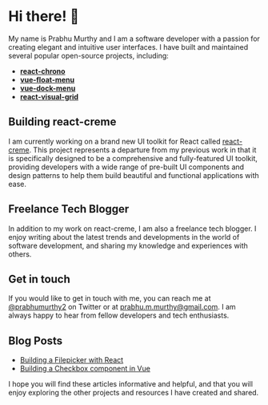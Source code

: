# Hi there! 👋

My name is Prabhu Murthy and I am a software developer with a passion for creating elegant and intuitive user interfaces. I have built and maintained several popular open-source projects, including:

- **[react-chrono](https://github.com/prabhuignoto/react-chrono)**
- **[vue-float-menu](https://github.com/prabhuignoto/vue-float-menu)**
- **[vue-dock-menu](https://github.com/prabhuignoto/vue-dock-menu)**
- **[react-visual-grid](https://github.com/prabhuignoto/react-visual-grid)**

## Building react-creme

I am currently working on a brand new UI toolkit for React called [react-creme](https://github.com/prabhuignoto/react-creme/). This project represents a departure from my previous work in that it is specifically designed to be a comprehensive and fully-featured UI toolkit, providing developers with a wide range of pre-built UI components and design patterns to help them build beautiful and functional applications with ease.

## Freelance Tech Blogger

In addition to my work on react-creme, I am also a freelance tech blogger. I enjoy writing about the latest trends and developments in the world of software development, and sharing my knowledge and experiences with others.

## Get in touch

If you would like to get in touch with me, you can reach me at [@prabhumurthy2](https://twitter.com/prabhumurthy2) on Twitter or at [prabhu.m.murthy@gmail.com](mailto:prabhu.m.murthy@gmail.com). I am always happy to hear from fellow developers and tech enthusiasts.

## Blog Posts

- [Building a Filepicker with React](https://retool.com/blog/building-a-file-picker-component-in-react/)
- [Building a Checkbox component in Vue](https://retool.com/blog/build-a-checkbox-component-in-vue/)

I hope you will find these articles informative and helpful, and that you will enjoy exploring the other projects and resources I have created and shared.

